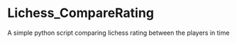 # Lichess_CompareRating
A simple python script comparing lichess rating between the players in time
